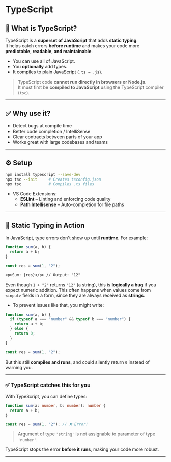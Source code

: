 # TypeScript

## 🔷 What is TypeScript?

TypeScript is a **superset of JavaScript** that adds **static typing**.  
It helps catch errors **before runtime** and makes your code more **predictable, readable, and maintainable**.

- You can use all of JavaScript.
- You **optionally** add types.
- It compiles to plain JavaScript (`.ts → .js`).

> TypeScript code **cannot run directly in browsers or Node.js**.  
> It must first be **compiled to JavaScript** using the TypeScript compiler (`tsc`).

---

## ✅ Why use it?

- Detect bugs at compile time
- Better code completion / IntelliSense
- Clear contracts between parts of your app
- Works great with large codebases and teams

---

## ⚙️ Setup

```bash
npm install typescript --save-dev
npx tsc --init     # Creates tsconfig.json
npx tsc            # Compiles .ts files
```

- VS Code Extensions:
  - **ESLint** – Linting and enforcing code quality
  - **Path Intellisense** – Auto-completion for file paths

---

## 🧪 Static Typing in Action

In JavaScript, type errors don't show up until **runtime**.
For example:

```ts
function sum(a, b) {
  return a + b;
}

const res = sum(1, "2");
```

```tsx
<p>Sum: {res}</p> // Output: "12"
```

Even though `1 + "2"` returns `"12"` (a string), this is **logically a bug** if you expect numeric addition.
This often happens when values come from `<input>` fields in a form, since they are always received as **strings**.

- To prevent issues like that, you might write:

```ts
function sum(a, b) {
  if (typeof a === "number" && typeof b === "number") {
    return a + b;
  } else {
    return 0;
  }
}

const res = sum(1, "2");
```

But this still **compiles and runs**, and could silently return `0` instead of warning you.

---

### ✅ TypeScript catches this for you

With TypeScript, you can define types:

```ts
function sum(a: number, b: number): number {
  return a + b;
}

const res = sum(1, "2"); // ❌ Error!
```

> Argument of type `'string'` is not assignable to parameter of type `'number'`.

TypeScript stops the error **before it runs**, making your code more robust.

---
<!-- 
## 🧩 Basic Types

```ts
let name: string = "Alice";
let age: number = 30;
let isAdmin: boolean = true;
let tags: string[] = ["typescript", "js"];
```

> Showing errors at write time, not just at compile time

```ts
let test: number;
test = "hello"; // ❌ Error: Type 'string' is not assignable to type 'number'
```

---

## 🧾 Type Inference

TypeScript **infers types** automatically:

```ts
let message = "Hello"; // inferred as string
```

You don't always have to annotate!

---

## 🧰 Functions

```ts
function greet(name: string): string {
  return `Hello, ${name}`;
}
```

- You can define input and return types.
- Return type is optional (inferred if omitted).

---

## 🧱 Interfaces & Types

Used to define object shapes:

```ts
interface User {
  id: number;
  name: string;
}

const user: User = {
  id: 1,
  name: "Alice"
};
```

`type` is similar to `interface` and supports unions, aliases, etc.

```ts
type Status = "success" | "error";
```

---

## 🧠 Optional & Readonly

```ts
interface Product {
  id: number;
  name: string;
  description?: string;     // optional
  readonly sku: string;     // cannot be modified
}
```

---

## 🧰 Generics

Make code reusable across types:

```ts
function identity<T>(value: T): T {
  return value;
}

let num = identity<number>(123);
let str = identity("hi"); // Type inferred as string
```

---

## 🧩 Type Narrowing

```ts
function printId(id: number | string) {
  if (typeof id === "string") {
    console.log(id.toUpperCase());
  } else {
    console.log(id.toFixed(2));
  }
}
```

---

## 🏗️ Classes & OOP

```ts
class Animal {
  constructor(public name: string) {}

  speak(): void {
    console.log(`${this.name} makes a sound`);
  }
}

const dog = new Animal("Dog");
dog.speak();
```

---

## 📦 Modules

```ts
// math.ts
export function add(a: number, b: number): number {
  return a + b;
}

// app.ts
import { add } from "./math";
```

---

## 🧪 Utility Types

Built-in helpers:

- `Partial<T>` – Makes all properties optional
- `Pick<T, K>` – Pick selected keys from a type
- `Record<K, T>` – Object with keys of K and values of T
- `Readonly<T>` – Makes properties readonly -->
